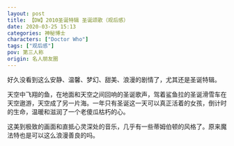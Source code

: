 ```yaml
---
layout: post
title: 【DW】2010圣诞特辑 圣诞颂歌（观后感）
date: 2020-03-25 15:13
categories: 神秘博士
characters: ["Doctor Who"]
tags: ["观后感"]
pov: 第三人称
origin: 名人朋友圈
---
```


好久没看到这么安静、温馨、梦幻、甜美、浪漫的剧情了，尤其还是圣诞特辑。

天空中飞翔的鱼，在地面和天空之间回响的圣诞歌声，驾着鲨鱼拉的圣诞滑雪车在天空遨游，天空成了另一片海。一年只有圣诞这一天可以真正活着的女孩，倒计时的生命，温暖和滋润了一个老傻瓜枯朽的心。

这美到极致的画面和直抵心灵深处的音乐，几乎有一些蒂姆伯顿的风格了。原来魔法特也是可以这么浪漫善良的吗。
